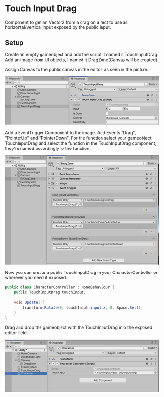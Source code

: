 # Touch Input Drag
Component to get an Vector2 from a drag on a rect to use as horizontal/vertical input exposed by the public input.
## Setup

Create an empty gameobject and add the script, I named it TouchInputDrag.
Add an image from UI objects, I named it DragZone(Canvas will be created).

Assign Canvas to the public canvas in the editor, as seen in the picture.

![EmptyGameObjectSetup](../images/touchinputdrag1.png)

Add a EventTrigger Component to the image.
Add Events "Drag", "PointerUp" and "PointerDown".
For the function select your gameobject TouchInputDrag and select the function in the TouchInputDrag component,
they're named accordingly to the function.

![EventTriggerSetup](../images/touchinputdrag2.png)

Now you can create a public TouchInputDrag in your CharacterController or wherever you need it exposed.

```csharp
public class CharacterController : MonoBehaviour {
    public TouchInputDrag touchInput;

    void Update(){
        transform.Rotate(0, touchInput.input.x, 0, Space.Self);
    }
}
```

Drag and drop the gameobject with the TouchInputDrag into the exposed editor field.

![EventTriggerSetup](../images/touchinputdrag3.png)
